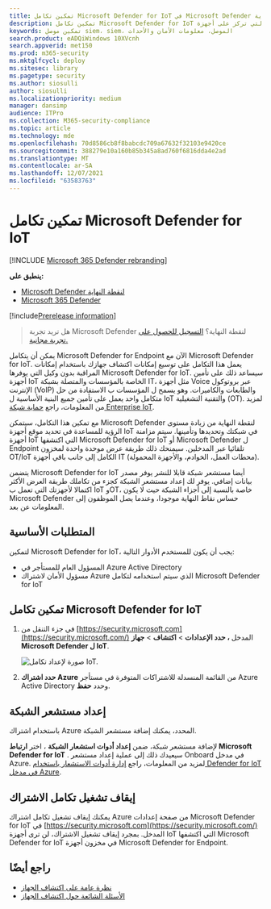 ```yaml
---
title: تمكين تكامل Microsoft Defender for IoT في Microsoft Defender لنقطة النهاية
description: تمكين تكامل Microsoft Defender for IoT للحصول على الرؤية التي تركز على أجهزة IoT/OT في مناطق الشبكة حيث لا يتم نشر MDE
keywords: تمكين موصل siem، siem، الموصل، معلومات الأمان والأحداث
search.product: eADQiWindows 10XVcnh
search.appverid: met150
ms.prod: m365-security
ms.mktglfcycl: deploy
ms.sitesec: library
ms.pagetype: security
ms.author: siosulli
author: siosulli
ms.localizationpriority: medium
manager: dansimp
audience: ITPro
ms.collection: M365-security-compliance
ms.topic: article
ms.technology: mde
ms.openlocfilehash: 70d8586cb8f8babcdc709a67632f32103e9420ce
ms.sourcegitcommit: 388279e10a160b85b345a8ad760f6816dda4e2ad
ms.translationtype: MT
ms.contentlocale: ar-SA
ms.lasthandoff: 12/07/2021
ms.locfileid: "63583763"
---
```

# <a name="enable-microsoft-defender-for-iot-integration"></a>تمكين تكامل Microsoft Defender for IoT

[!INCLUDE [Microsoft 365 Defender rebranding](../../includes/microsoft-defender.md)]

**ينطبق على:**

- [Microsoft Defender لنقطة النهاية](https://go.microsoft.com/fwlink/?linkid=2154037)
- [Microsoft 365 Defender](https://go.microsoft.com/fwlink/?linkid=2118804)

[!include[Prerelease information](../../includes/prerelease.md)]

> هل تريد تجربة Microsoft Defender لنقطة النهاية؟ [التسجيل للحصول على تجربة مجانية.](https://signup.microsoft.com/create-account/signup?products=7f379fee-c4f9-4278-b0a1-e4c8c2fcdf7e&ru=https://aka.ms/MDEp2OpenTrial?ocid=docs-wdatp-enablesiem-abovefoldlink)

يمكن أن يتكامل Microsoft Defender for Endpoint الآن مع Microsoft Defender for IoT. يعمل هذا التكامل على توسيع إمكانات اكتشاف جهازك باستخدام إمكانات المراقبة بدون وكيل التي يوفرها Microsoft Defender for IoT. سيساعد ذلك على تأمين أجهزة IoT الخاصة بالمؤسسات والمتصلة بشبكة IT، مثل أجهزة Voice عبر بروتوكول الإنترنت (VoIP) والطابعات والكاميرات. وهو يسمح ل المؤسسات ب الاستفادة من حل متكامل واحد يعمل على تأمين جميع البنية الأساسية ل IoT والتقنية التشغيلية (OT). لمزيد من المعلومات، راجع [حماية شبكة Enterprise IoT](/azure/defender-for-iot/organizations/overview-eiot).

مع تمكين هذا التكامل، سيتمكن Microsoft Defender لنقطة النهاية من زيادة مستوى الرؤية للمساعدة في تحديد موقع أجهزة IoT في شبكتك وتحديدها وتأمينها. سيتم مزامنة أجهزة IoT التي اكتشفها Microsoft Defender for IoT أو Microsoft Defender ل Endpoint تلقائيا عبر المدخلين. سيمنحك ذلك طريقة عرض موحدة واحدة لمخزون OT/IoT الكامل إلى جانب باقي أجهزة IT (محطات العمل، الخوادم، والأجهزة المحمولة).

يتضمن Microsoft Defender for IoT أيضا مستشعر شبكة قابلا للنشر يوفر مصدر بيانات إضافي. يوفر لك إعداد مستشعر الشبكة كجزء من تكاملك طريقة العرض الأكثر اكتمالا لأجهزتك التي تعمل ب IoT وOT، خاصة بالنسبة إلى أجزاء الشبكة حيث لا يكون Microsoft Defender حساس نقاط النهاية موجودا، وعندما يصل الموظفون إلى المعلومات عن بعد.

## <a name="prerequisites"></a>المتطلبات الأساسية

لتمكين Microsoft Defender for IoT، يجب أن يكون للمستخدم الأدوار التالية:

- المسؤول العام للمستأجر في Azure Active Directory
- مسؤول الأمان لاشتراك Azure الذي سيتم استخدامه لتكامل Microsoft Defender for IoT

## <a name="enabling-the-microsoft-defender-for-iot-integration"></a>تمكين تكامل Microsoft Defender for IoT

1. في جزء التنقل من [https://security.microsoft.com](https://security.microsoft.com/) المدخل **، حدد الإعدادات** \> **اكتشاف** \> **جهاز Microsoft Defender ل IoT**.

    ![صورة لإعداد تكامل IoT.](images/enable-defender-for-iot.png)

2. **حدد اشتراك Azure** من القائمة المنسدلة للاشتراكات المتوفرة في مستأجر Azure Active Directory وحدد **حفظ**.

## <a name="set-up-a-network-sensor"></a>إعداد مستشعر الشبكة

باستخدام اشتراك Azure المحدد، يمكنك إضافة مستشعر الشبكة.

لإضافة مستشعر شبكة، ضمن **إعداد أدوات استشعار الشبكة** ، اختر **ارتباط Microsoft Defender for IoT** . سيعيدك ذلك إلى عملية إعداد مستشعر Onboard في مدخل Azure. لمزيد من المعلومات، راجع [إدارة أدوات الاستشعار باستخدام Defender for IoT في مدخل Azure](/azure/defender-for-iot/organizations/how-to-manage-sensors-on-the-cloud).

## <a name="turn-off-subscription-integration"></a>إيقاف تشغيل تكامل الاشتراك

يمكنك إيقاف تشغيل تكامل اشتراك Azure من صفحة إعدادات Microsoft Defender for IoT في [https://security.microsoft.com](https://security.microsoft.com/) المدخل. بمجرد إيقاف تشغيل الاشتراك، لن ترى أجهزة IoT التي اكتشفها Microsoft Defender for IoT في مخزون أجهزة Microsoft Defender for Endpoint.

## <a name="see-also"></a>راجع أيضًا

- [نظرة عامة على اكتشاف الجهاز](configure-device-discovery.md)
- [الأسئلة الشائعة حول اكتشاف الجهاز](device-discovery-faq.md)
